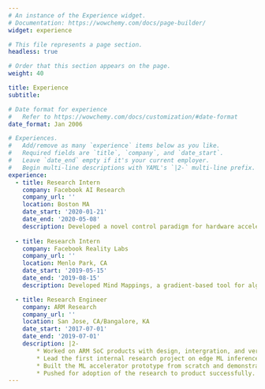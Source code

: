 ```yaml
---
# An instance of the Experience widget.
# Documentation: https://wowchemy.com/docs/page-builder/
widget: experience

# This file represents a page section.
headless: true

# Order that this section appears on the page.
weight: 40

title: Experience
subtitle:

# Date format for experience
#   Refer to https://wowchemy.com/docs/customization/#date-format
date_format: Jan 2006

# Experiences.
#   Add/remove as many `experience` items below as you like.
#   Required fields are `title`, `company`, and `date_start`.
#   Leave `date_end` empty if it's your current employer.
#   Begin multi-line descriptions with YAML's `|2-` multi-line prefix.
experience:
  - title: Research Intern
    company: Facebook AI Research
    company_url: ''
    location: Boston MA
    date_start: '2020-01-21'
    date_end: '2020-05-08'
    description: Developed a novel control paradigm for hardware accelerators targeting irregular workloads such as recommendation systems.
        
  - title: Research Intern
    company: Facebook Reality Labs
    company_url: ''
    location: Menlo Park, CA
    date_start: '2019-05-15'
    date_end: '2019-08-15'
    description: Developed Mind Mappings, a gradient-based tool for algorithm-accelerator mapping space search.

  - title: Research Engineer
    company: ARM Research
    company_url: ''
    location: San Jose, CA/Bangalore, KA
    date_start: '2017-07-01'
    date_end: '2019-07-01'
    description: |2-
        * Worked on ARM SoC products with design, intergration, and verification at System/IP Level. 
        * Lead the first internal research project on edge ML inference accelerator. 
        * Built the ML accelerator prototype from scratch and demonstrated potential with IoT SoC integration with a fab ready GDS.
        * Pushed for adoption of the research to product successfully.
---
```

